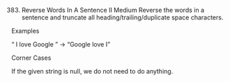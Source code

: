 383. Reverse Words In A Sentence II
Medium
Reverse the words in a sentence and truncate all heading/trailing/duplicate space characters.

Examples

“ I  love  Google  ” → “Google love I”

Corner Cases

If the given string is null, we do not need to do anything.
